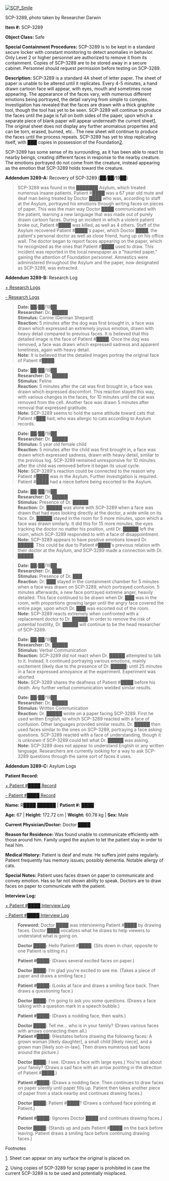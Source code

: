 [![SCP_Smile](http://scp-wiki.wdfiles.com/local--resized-images/scp-3289/SCP_Smile/medium.jpg)](http://scp-wiki.wdfiles.com/local--files/scp-3289/SCP_Smile)

SCP-3289, photo taken by Researcher Darwin

**Item #:** SCP-3289

**Object Class:** Safe

**Special Containment Procedures:** SCP-3289 is to be kept in a standard secure locker with constant monitoring to detect anomalies in behavior. Only Level 2 or higher personnel are authorized to remove it from its containment. Copies of SCP-3289 are to be stored away in a secure cabinet. Personnel should request permission before testing on SCP-3289.

**Description:** SCP-3289 is a standard 4A sheet of letter paper. The sheet of paper is unable to be altered until it replicates. Every 4-5 minutes, a hand drawn cartoon face will appear, with eyes, mouth and sometimes nose appearing. The appearance of the faces vary, with numerous different emotions being portrayed, the detail varying from simple to complex. Investigation has revealed that the faces are drawn with a thick graphite tool, though the tool has yet to be seen. SCP-3289 will continue to produce the faces until the page is full on both sides of the paper, upon which a separate piece of blank paper will appear underneath the current sheet[1](javascript:;). The original sheet does not display any further anomalous properties and can be torn, erased, burned, etc.. The new sheet will continue to produce the faces until the process repeats. SCP-3289 has yet to stop replicating itself, with ███ copies in possession of the Foundation[2](javascript:;).

SCP-3289 has some sense of its surrounding, as it has been able to react to nearby beings, creating different faces in response to the nearby creature. The emotions portrayed do not come from the creature, instead appearing as the emotion that SCP-3289 holds toward the creature.

**Addendum 3289-A:** Recovery of SCP-3289 (██/██/19██)

> SCP-3289 was found in the ███████ Asylum, which treated numerous insane patients. Patient #████ was a 67 year old mute and deaf man being treated by Doctor ████ who was, according to staff at the Asylum, portrayed his emotions through writing faces on pieces of paper. This was the main way Doctor ████ communicated with the patient, learning a new language that was made out of purely drawn cartoon faces. During an incident in which a violent patient broke out, Patient #████ was killed, as well as 4 others. Staff of the Asylum recovered Patient #████'s paper, which Doctor ████, the patient's personal doctor as well as close friend, hung up on his office wall. The doctor began to report faces appearing on the paper, which he recognized as the ones that Patient #████ used to draw. This incident was reported in the local newspaper as a "haunted paper," gaining the attention of Foundation personnel. Amnestics were administered throughout the Asylum and the paper, now designated as SCP-3289, was extracted.

**Addendum 3289-B:** Research Log

[+ Research Logs](javascript:;)

[\- Research Logs](javascript:;)

> **Date:** ██/██/19██  
> **Researcher:** Dr. █████  
> **Stimulus:** Canine (German Shepard)  
> **Reaction:** 5 minutes after the dog was first brought in, a face was drawn which expressed an extremely joyous emotion, drawn with heavy detail compared to previous faces. It is believed that this detailed image is the face of Patient #████. Once the dog was removed, a face was drawn which expressed sadness and apparent loneliness, again with heavy detail.  
> **Note:** It is believed that the detailed images portray the original face of Patient #████.

> **Date:** ██/██/19██  
> **Researcher:** Dr. █████  
> **Stimulus:** Feline  
> **Reaction:** 5 minutes after the cat was first brought in, a face was drawn which expressed discomfort. This reaction stayed this way, with various changes in the faces, for 10 minutes until the cat was removed from the cell. Another face was drawn 5 minutes after removal that expressed gratitude.  
> **Note:** SCP-3289 seems to hold the same attitude toward cats that Patient #███ had, who was allergic to cats according to Asylum records.

> **Date:** ██/██/19██  
> **Researcher:** Dr. █████  
> **Stimulus:** 5 year old female child  
> **Reaction:** 5 minutes after the child was first brought in, a face was drawn which expressed sadness, drawn with heavy detail, similar to the previous log. SCP-3289 remained unresponsive for 10 minutes after the child was removed before it began its usual cycle.  
> **Note:** SCP-3289's reaction could be connected to the reason why Patient #████ was in the Asylum. Further investigation is required. Patient #████ had a niece before being escorted to the Asylum.

> **Date:** ██/██/19██  
> **Researcher:** Dr. █████  
> **Stimulus:** Presence of Dr. █████  
> **Reaction:** Dr. █████ was alone with SCP-3289 when a face was drawn that had eyes looking directly at the doctor, a wide smile on its face. Dr. █████ stayed in the room for 5 more minutes, upon which a face was drawn similarly. It did this for 15 more minutes, the eyes tracking the doctor no matter his position, until Dr. █████ left the room, which SCP-3289 responded to with a face of disappointment.  
> **Note:** SCP-3289 appears to have positive emotions toward Dr. █████. This could be due to Patient #████'s previous relation with their doctor at the Asylum, and SCP-3289 made a connection with Dr. █████.

> **Date:** ██/██/19██  
> **Researcher:** Dr. ███  
> **Stimulus:** Presence of Dr. ███  
> **Reaction:** Dr. ███ stayed in the containment chamber for 5 minutes when a face was drawn on SCP-3289, which portrayed confusion. 5 minutes afterwards, a new face portrayed extreme anger, heavily detailed. This face continued to be drawn when Dr. ███ was in the room, with proportions growing larger until the angry face covered the entire page, upon which Dr. ███ was escorted out of the room.  
> **Note:** SCP-3289 reacts extremely when confronted with a replacement doctor to Dr. █████. In order to remove the risk of potential hostility, Dr. █████ will continue to be the head researcher of SCP-3289.

> **Date:** ██/██/19██  
> **Researcher:** Dr. █████  
> **Stimulus:** Verbal Communication  
> **Reaction:** SCP-3289 did not react when Dr. █████ attempted to talk to it. Instead, it continued portraying various emotions, mainly excitement (likely due to the presence of Dr. █████) until 25 minutes in a face expressed annoyance at the experiment. Experiment was aborted.  
> **Note:** SCP-3289 shares the deafness of Patient #████ before his death. Any further verbal communication wielded similar results.

> **Date:** ██/██/19██  
> **Researcher:** Dr. █████  
> **Stimulus:** Written Communication  
> **Reaction:** Dr. █████ wrote on a paper facing SCP-3289. First he used written English, to which SCP-3289 reacted with a face of confusion. Other languages provided similar results. Dr. █████ then used faces similar to the ones on SCP-3289, portraying a face asking questions. SCP-3289 reacted with a face of understanding, though it is unknown if SCP-3289 could tell what Dr. █████ was asking.  
> **Note:** SCP-3289 does not appear to understand English or any written language. Researchers are currently looking for a way to ask SCP-3289 questions through the same sort of faces it uses.

**Addendum 3289-C:** Asylum Logs

**Patient Record:**

[+ Patient #████ Record](javascript:;)

[\- Patient #████ Record](javascript:;)

**Name:** R████ ██████ | **Patient #:** ████

**Age:** 67 | **Height:** 172.72 cm | **Weight:** 60.78 kg | **Sex:** Male

**Current Physician/Doctor:** Doctor ████

**Reason for Residence:** Was found unable to communicate efficiently with those around him. Family urged the asylum to let the patient stay in order to heal him.

**Medical History:** Patient is deaf and mute. He suffers joint pains regularly. Patient frequently has memory issues; possibly dementia. Notable allergy of cats.

**Special Notes:** Patient uses faces drawn on paper to communicate and convey emotion. Has so far not shown ability to speak. Doctors are to draw faces on paper to communicate with the patient.

**Interview Log:**

[+ Patient #████ Interview Log](javascript:;)

[\- Patient #████ Interview Log](javascript:;)

> **Foreword:** Doctor ████ was interviewing Patient #████ by drawing faces. Doctor ████ vocalizes what he draws to help viewers to understand what is going on.
> 
> **<Begin Log>**
> 
> **Doctor ████:** Hello Patient #████. (Sits down in chair, opposite to one Patient is sitting in.)
> 
> **Patient #████:** (Draws several excited faces on paper.)
> 
> **Doctor ████:** I'm glad you're excited to see me. (Takes a piece of paper and draws a smiling face.)
> 
> **Patient #████:** (Looks at face and draws a smiling face back. Then draws a questioning face.)
> 
> **Doctor ████:** I'm going to ask you some questions. (Draws a face talking with a question mark in a speech bubble.)
> 
> **Patient #████:** (Draws a nodding face, then waits.)
> 
> **Doctor ████:** Tell me… who is in your family? (Draws various faces with arrows connecting them all.)  
> **Patient #████:** (Hesitates before drawing the following faces: A grown woman \[likely daughter\], a small child \[likely niece\], and a grown man \[likely son-in-law\]. Then draws numerous sad faces around the picture.)
> 
> **Doctor ████:** I see. (Draws a face with large eyes.) You're sad about your family? (Draws a sad face with an arrow pointing in the direction of Patient #████.)
> 
> **Patient #████:** (Draws a nodding face. Then continues to draw faces on paper silently until paper fills up. Patient then takes another piece of paper from a stack nearby and continues drawing faces.)
> 
> **Doctor ████:** Patient #████? (Draws a confused face pointing at Patient.)
> 
> **Patient #████:** (Ignores Doctor ████ and continues drawing faces.)
> 
> **Doctor ████:** (Stands up and pats Patient #████ on the back before leaving. Patient draws a smiling face before continuing drawing faces.)
> 
> **<End Log>**

Footnotes

[1](javascript:;). Sheet can appear on any surface the original is placed on.

[2](javascript:;). Using copies of SCP-3289 for scrap paper is prohibited in case the current SCP-3289 is to be used and potentially misplaced.